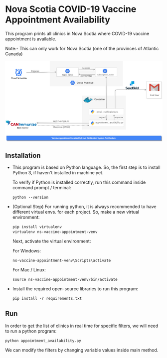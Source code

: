 # Nova Scotia COVID-19 Vaccine Appointment Availability #

This program prints all clinics in Nova Scotia where COVID-19 vaccine appointment is available. 

Note:- This can only work for Nova Scotia (one of the provinces of Atlantic Canada)

![Architecture Diagram](architecture_diagram.png "Architecture Diagram")

## Installation ##

- This program is based on Python language. So, the first step is to install Python 3, if haven't installed in machine yet.

    To verify if Python is installed correctly, run this command inside command prompt / terminal:

    ```
    python --version
    ```

- (Optional Step) For running python, it is always recommended to have different virtual envs. for each project. So, make a new virtual environment:

    ```
    pip install virtualenv
    virtualenv ns-vaccine-appointment-venv
    ```

    Next, activate the virtual environment:

    For Windows:
    ```
    ns-vaccine-appointment-venv\Scripts\activate
    ```

    For Mac / Linux:
    ```
    source ns-vaccine-appointment-venv/bin/activate
    ```

- Install the required open-source libraries to run this program:

    ```
    pip install -r requirements.txt
    ```

## Run ##

In order to get the list of clinics in real time for specific filters, we will need to run a python program:

```
python appointment_availability.py
```

We can modify the filters by changing variable values inside main method.

